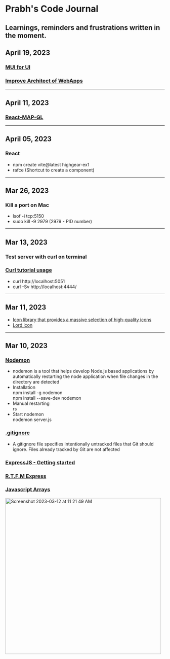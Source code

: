 # Prabh's Code Journal
Learnings, reminders and frustrations written in the moment.
---
## April 19, 2023
### [MUI for UI](https://mui.com/)
### [Improve Architect of WebApps](https://www.patterns.dev/)
---
## April 11, 2023
### [React-MAP-GL](https://visgl.github.io/react-map-gl/)
---
## April 05, 2023
### React
- npm create vite@latest highgear-ex1    
- rafce (Shortcut to create a component)
---
## Mar 26, 2023
### Kill a port on Mac
- lsof -i tcp:5150
- sudo kill -9 2979 (2979 - PID number)

---
## Mar 13, 2023
### Test server with curl on terminal
### [Curl tutorial usage](https://curl.se/docs/manual.html)
- curl http://localhost:5051        
- curl -Sv http://localhost:4444/

---
## Mar 11, 2023
- [Icon library that provides a massive selection of high-quality icons](https://iconoir.com/)
- [Lord icon](https://lordicon.com/)

---
## Mar 10, 2023
### [Nodemon](https://www.npmjs.com/package/nodemon)
- nodemon is a tool that helps develop Node.js based applications by automatically restarting the node application when file changes in the directory are detected
- Installation  
npm install -g nodemon      
npm install --save-dev nodemon
- Manual restarting    
rs
- Start nodemon    
nodemon server.js

### [.gitignore](https://git-scm.com/docs/gitignore)
- A gitignore file specifies intentionally untracked files that Git should ignore. Files already tracked by Git are not affected

### [ExpressJS - Getting started](https://expressjs.com/en/starter/installing.html)
### [R.T.F.M Express](https://expressjs.com/en/4x/api.html)


### [Javascript Arrays](https://developer.mozilla.org/en-US/docs/Web/JavaScript/Reference/Global_Objects/Array)


<img width="492" alt="Screenshot 2023-03-12 at 11 21 49 AM" src="https://user-images.githubusercontent.com/124747486/224561465-ffc7c4c4-bcd2-467a-9ab6-d0c6bb1bde68.png">
